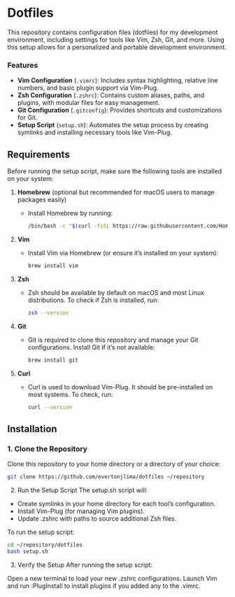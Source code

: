 # Dotfiles

This repository contains configuration files (dotfiles) for my development environment, including settings for tools like Vim, Zsh, Git, and more. Using this setup allows for a personalized and portable development environment.


### Features

- **Vim Configuration** (`.vimrc`): Includes syntax highlighting, relative line numbers, and basic plugin support via Vim-Plug.
- **Zsh Configuration** (`.zshrc`): Contains custom aliases, paths, and plugins, with modular files for easy management.
- **Git Configuration** (`.gitconfig`): Provides shortcuts and customizations for Git.
- **Setup Script** (`setup.sh`): Automates the setup process by creating symlinks and installing necessary tools like Vim-Plug.

## Requirements

Before running the setup script, make sure the following tools are installed on your system:

1. **Homebrew** (optional but recommended for macOS users to manage packages easily)
   - Install Homebrew by running:
     ```bash
     /bin/bash -c "$(curl -fsSL https://raw.githubusercontent.com/Homebrew/install/HEAD/install.sh)"
     ```

2. **Vim**
   - Install Vim via Homebrew (or ensure it’s installed on your system):
     ```bash
     brew install vim
     ```

3. **Zsh**
   - Zsh should be available by default on macOS and most Linux distributions. To check if Zsh is installed, run:
     ```bash
     zsh --version
     ```

4. **Git**
   - Git is required to clone this repository and manage your Git configurations. Install Git if it’s not available:
     ```bash
     brew install git
     ```

5. **Curl**
   - Curl is used to download Vim-Plug. It should be pre-installed on most systems. To check, run:
     ```bash
     curl --version
     ```

## Installation

### 1. Clone the Repository

Clone this repository to your home directory or a directory of your choice:

```bash
git clone https://github.com/evertonjlima/dotfiles ~/repository
```

2. Run the Setup Script
The setup.sh script will:

* Create symlinks in your home directory for each tool’s configuration.
* Install Vim-Plug (for managing Vim plugins).
* Update .zshrc with paths to source additional Zsh files.

To run the setup script:

```bash
cd ~/repository/dotfiles
bash setup.sh
```

3. Verify the Setup
After running the setup script:

Open a new terminal to load your new .zshrc configurations.
Launch Vim and run :PlugInstall to install plugins if you added any to the .vimrc.


